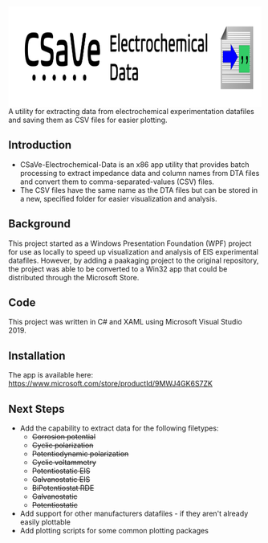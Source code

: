 <img src = "https://github.com/sap8b/CSaVe-Electrochemical-Data/blob/master/CSaVe Electrochemical Data Logo.png" align = "left" width = "1024" height = "200">

# 
A utility for extracting data from electrochemical experimentation datafiles and saving them as CSV files for easier plotting.

## Introduction
* CSaVe-Electrochemical-Data is an x86 app utility that provides batch processing to extract impedance data and column names from DTA files and convert them to comma-separated-values (CSV) files.  
* The CSV files have the same name as the DTA files but can be stored in a new, specified folder for easier visualization and analysis.

## Background
This project started as a Windows Presentation Foundation (WPF) project for use as locally to speed up visualization and analysis of EIS experimental datafiles.  However, by adding a paakaging project to the original repository, the project was able to be converted to a Win32 app that could be distributed through the Microsoft Store.

## Code
This project was written in C# and XAML using Microsoft Visual Studio 2019. 

## Installation
The app is available here: https://www.microsoft.com/store/productId/9MWJ4GK6S7ZK

## Next Steps
* Add the capability to extract data for the following filetypes:
    - <strike>Corrosion potential</strike>
    - <strike>Cyclic polarization</strike>
    - <strike>Potentiodynamic polarization</strike>
    - <strike>Cyclic voltammetry</strike>
    - <strike>Potentiostatic EIS</strike>
    - <strike>Galvanostatic EIS</strike>
    - <strike>BiPotentiostat RDE</strike>
    - <strike>Galvanostatic</strike>
    - <strike>Potentiostatic</strike>
* Add support for other manufacturers datafiles - if they aren't already easily plottable
* Add plotting scripts for some common plotting packages
